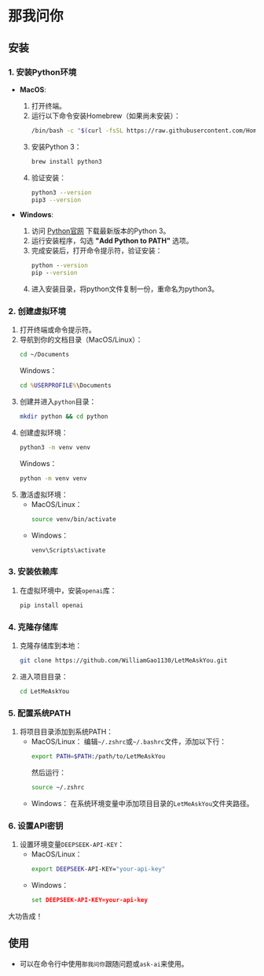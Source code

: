 # 那我问你

## 安装

### 1. 安装Python环境
- **MacOS**:
  1. 打开终端。
  2. 运行以下命令安装Homebrew（如果尚未安装）：
     ```bash
     /bin/bash -c "$(curl -fsSL https://raw.githubusercontent.com/Homebrew/install/HEAD/install.sh)"
     ```
  3. 安装Python 3：
     ```bash
     brew install python3
     ```
  4. 验证安装：
     ```bash
     python3 --version
     pip3 --version
     ```

- **Windows**:
  1. 访问 [Python官网](https://www.python.org/downloads/) 下载最新版本的Python 3。
  2. 运行安装程序，勾选 **"Add Python to PATH"** 选项。
  3. 完成安装后，打开命令提示符，验证安装：
     ```cmd
     python --version
     pip --version
     ```
  4. 进入安装目录，将python文件复制一份，重命名为python3。

### 2. 创建虚拟环境
1. 打开终端或命令提示符。
2. 导航到你的文档目录（MacOS/Linux）：
   ```bash
   cd ~/Documents
   ```
   Windows：
   ```cmd
   cd %USERPROFILE%\Documents
   ```
3. 创建并进入`python`目录：
   ```bash
   mkdir python && cd python
   ```
4. 创建虚拟环境：
   ```bash
   python3 -m venv venv
   ```
   Windows：
   ```cmd
   python -m venv venv
   ```
5. 激活虚拟环境：
   - MacOS/Linux：
     ```bash
     source venv/bin/activate
     ```
   - Windows：
     ```cmd
     venv\Scripts\activate
     ```

### 3. 安装依赖库
1. 在虚拟环境中，安装`openai`库：
   ```bash
   pip install openai
   ```

### 4. 克隆存储库
1. 克隆存储库到本地：
   ```bash
   git clone https://github.com/WilliamGao1130/LetMeAskYou.git
   ```
2. 进入项目目录：
   ```bash
   cd LetMeAskYou
   ```

### 5. 配置系统PATH
1. 将项目目录添加到系统PATH：
   - MacOS/Linux：
     编辑`~/.zshrc`或`~/.bashrc`文件，添加以下行：
     ```bash
     export PATH=$PATH:/path/to/LetMeAskYou
     ```
     然后运行：
     ```bash
     source ~/.zshrc
     ```
   - Windows：
     在系统环境变量中添加项目目录的`LetMeAskYou`文件夹路径。

### 6. 设置API密钥
1. 设置环境变量`DEEPSEEK-API-KEY`：
   - MacOS/Linux：
     ```bash
     export DEEPSEEK-API-KEY="your-api-key"
     ```
   - Windows：
     ```cmd
     set DEEPSEEK-API-KEY=your-api-key
     ```

大功告成！

## 使用

- 可以在命令行中使用`那我问你`跟随问题或`ask-ai`来使用。